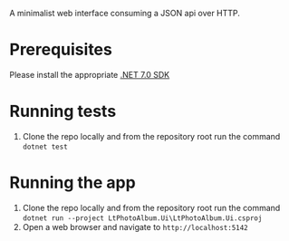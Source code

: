 A minimalist web interface consuming a JSON api over HTTP.

# Prerequisites

Please install the appropriate [.NET 7.0 SDK](https://dotnet.microsoft.com/en-us/download/visual-studio-sdks)

# Running tests

1. Clone the repo locally and from the repository root run the command `dotnet test`

# Running the app

1. Clone the repo locally and from the repository root run the command `dotnet run --project LtPhotoAlbum.Ui\LtPhotoAlbum.Ui.csproj`
2. Open a web browser and navigate to `http://localhost:5142`